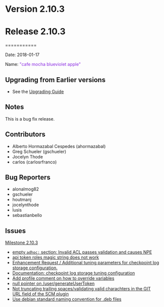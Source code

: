 # Version 2.10.3



# Release 2.10.3
===========

Date: 2018-01-17

Name: <span style="color: BlueViolet"><span class="glyphicon glyphicon-apple"></span> "cafe mocha blueviolet apple"</span>

## Upgrading from Earlier versions

* See the [Upgrading Guide](/upgrading/upgrading.md)

## Notes

This is a bug fix release.

## Contributors

* Alberto Hormazabal Cespedes (ahormazabal)
* Greg Schueler (gschueler)
* Jocelyn Thode
* carlos (carlosrfranco)

## Bug Reporters

* alonalmog82
* gschueler
* houtmanj
* jocelynthode
* lusis
* sebastianbello

## Issues

[Milestone 2.10.3](https://github.com/qwcontrol/qwcontrol/milestone/66)

* [empty `adhoc:` section: Invalid ACL passes validation and causes NPE](https://github.com/qwcontrol/qwcontrol/issues/3063)
* [api token roles magic string does not work](https://github.com/qwcontrol/qwcontrol/issues/3057)
* [Enhancement Request /  Additional tuning parameters for checkpoint log storage configuration.](https://github.com/qwcontrol/qwcontrol/issues/3053)
* [Documentation: checkpoint log storage tuning configuration](https://github.com/qwcontrol/qwcontrol/issues/3052)
* [Add profile comment on how to override variables](https://github.com/qwcontrol/qwcontrol/pull/3035)
* [null pointer on /user/generateUserToken](https://github.com/qwcontrol/qwcontrol/issues/3025)
* [Not truncating trailing spaces/validating valid charachters in the GIT URL field of the SCM plugin](https://github.com/qwcontrol/qwcontrol/issues/2959)
* [Use debian standard naming convention for .deb files](https://github.com/qwcontrol/qwcontrol/pull/2795)
